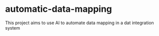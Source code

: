 # automatic-data-mapping
This project aims to use AI to automate data mapping in a dat integration system
